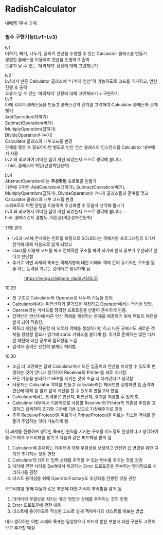 # RadishCalculator
내배캠 1주차 과제
### 필수 구현기능(Lv1~Lv3)

lv1  
  더하기, 빼기, 나누기, 곱하기 연산을 수행할 수 있는 Calculator 클래스를 만들기  
  생성한 클래스를 이용하여 연산을 진행하고 출력  
  오류가 날 수 있는 ‘예외처리’ 상황에 대해 고민해보기  

lv2  
  Lv1에서 만든 Calculator 클래스에 “나머지 연산”이 가능하도록 코드를 추가하고, 연산 진행 후 출력  
  오류가 날 수 있는 ‘예외처리’ 상황에 대해 고민해보기 + 구현하기  
Lv3  
  아래 각각의 클래스들을 만들고 클래스간의 관계를 고려하여 Calculator 클래스와 관계 맺기  
    AddOperation(더하기)  
    SubtractOperation(빼기)  
    MultiplyOperation(곱하기)  
    DivideOperation(나누기)  
    Calculator 클래스의 내부코드를 변경  
    관계를 맺은 후 필요하다면 별도로 만든 연산 클래스의 인스턴스를 Calculator 내부에서 사용  
  Lv2 와 비교하여 어떠한 점이 개선 되었는지 스스로 생각해 봅니다.  
    - hint. 클래스의 책임(단일책임원칙)  

Lv4  
  AbstractOperation라는 **추상화된** 프로토콜 만들기  
  기존에 구현한 AddOperation(더하기), SubtractOperation(빼기), MultiplyOperation(곱하기), DivideOperation(나누기) 클래스들과 관계를 맺고 Calculator 클래스의 내부 코드를 변경  
  스위프트의 어떤 문법을 이용하여 추상화할 수 있을지 생각해 봅시다  
  Lv3 와 비교해서 어떠한 점이 개선 되었는지 스스로 생각해 봅니다.  
    hint. 클래스간의 결합도, 의존성(의존성역전원칙)  

진행 경과  
- lv3과 lv4에 존재하는 힌트를 바탕으로 SOLID라는 객체지향 프로그래밍의 5가지 원칙에 대해 처음으로 알게 되었고  
- class를 이용해 코드를 짜고 전체적인 구조를 짜야 하기에 원칙 공부가 우선되야 한다고 판단함  
- 추가로 이번 과제의 목표는 객체지향에 대한 이해와 객체 간의 유기적인 구조를 짤 줄 아는 능력을 기르는 것이라고 생각하게 됨  
  > https://velog.io/@bom_daddy/SOLID  

10.29  
- 첫 구조로 Calculator와 Operator로 나누어 기능을 분리.  
- Calculatro에서는 피연산자와 결과값을 저장하고 Operator에서는 연산을 담당.  
- Operate라는 메서드를 정의한 프로토콜을 만들어 준수하게 만듬.  
- 입력받은 연산자에 따른 연산 객체를 생성하는 문제를 해결하기 위해 팩토리 패턴을 알게 되어 적용함.  
- 팩토리 패턴을 적용할 때 오로지 객체를 생성하기만 하고 다른 곳에서도 새로운 객체를 생성할 필요가 없기에 static 키워드를 붙이게 됨.
    추가로 존재하는 많은 디자인 패턴에 대한 공부의 필요성을 느낌  
- 입력과 출력은 완전히 별개로 처리함.  

10.30  
- 조금 더 고민해본 결과 Calculator에서 모든 입출력과 연산을 처리할 수 있도록 변경하는 것이 맞다고 생각하여 Receiver와 Printer를 새로 추가함.   
- 모든 기능을 분리하고 SRP를 지키는 것에 조금 더 다가갔다고 생각함  
- 사용자는 Calculator 객체를 만들고 calculate라는 메서드만 실행하면 입,출력과 연산에 대해 알 필요 없이 계산을 할 수 있도록 만들고자 했음.  
- Calculator에서는 입력받은 연산자, 피연산자, 결과를 저장할 수 있게 함.  
- Calculator 내부에서 기본적으로 사용할 Receiver와 Printer의 의존성 주입을 고민하고 검색하여 초기화 구문에 기본 값으로 지정해주기로 결정  
- 추후 ReceiverProtocol을 따르거나 PrinterProtocol을 따르는 커스텀 객체를 만들어 주입하는 것이 가능하게 됨  

이 과제를 진행하며 생각한 목표인 원칙을 지키는 구조를 어느정도 완성했다고 생각하여 클로드에게 코드리뷰를 맡기고 다음과 같은 피드백을 받게 됨  
1. Calculator에 존재하는 데이터에 대해 무결성을 보장하고 안전한 값 변경을 위한 디자인 추가하는 것을 권장  
2. Calculator의 데이터 입력 상태를 추적할 수 있는 변수를 추가는 것을 권장  
3. 에러에 관한 처리를 Swift에서 제공하는 Error 프로토콜을 준수하는 열거형으로 처리하기를 권장  
4. 테스트 용이성을 위해 OperatorFactory도 추상화를 진행할 것을 권장  

코드리뷰를 통해 다음과 같은 부분에 대한 지식이 부족함을 알게 됨
1. 데이터의 무결성을 지키는 좋은 방법과 상태를 추적하는 것의 장점
2. Error 프로토콜에 관한 내용
3. 테스트에 용이하도록 작성한 코드로 실제 객체마다의 테스트를 해보는 방법

내가 생각하는 이번 과제의 목표는 달성했으나 피드백 받은 부분에 대한 구현도 고민해보고 추가할 예정.













